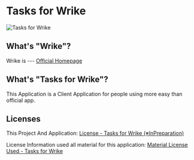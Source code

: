 # Tasks for Wrike

![Tasks for Wrike](https://tasks.kaniyama.net/src/logo_animation.gif)

## What's "Wrike"?

Wrike is ---
[Official Homepage](https://www.wrike.com)

## What's "Tasks for Wrike"?

This Application is a Client Application for people using more easy than official app.

## Licenses

This Project And Application:
[License - Tasks for Wrike (※InPreparation)]()

License Information used all material for this application:
[Material License Used - Tasks for Wrike](MaterialLicenseUsed.md)